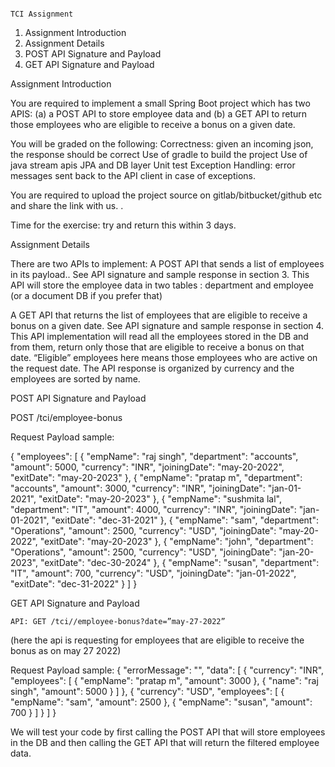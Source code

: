                                                                          TCI Assignment
1. Assignment Introduction
2. Assignment Details
3. POST API Signature and Payload
4. GET API Signature and Payload

Assignment Introduction

You are required to implement a small Spring Boot project which has two APIS: (a) a POST API to store employee data and (b) a GET API to return those employees who are eligible to receive a bonus on a given date. 


You will be graded on the following:
Correctness: given an incoming json, the response should be correct
Use of gradle to build the project
Use of java stream apis
JPA and DB layer
Unit test
Exception Handling: error messages sent back to the API client in case of exceptions.

You are required to upload the project source on gitlab/bitbucket/github etc and share the link with us. . 



Time for the exercise: try and return this within 3 days.


Assignment Details

There are two APIs to implement:
A POST API that sends a list of employees in its payload..
See API signature and sample response in section 3. This API will store the employee data in two tables : department and employee (or a document DB if you prefer that)

A GET API that returns the list of employees that are eligible to receive a bonus on a given date. See API signature and sample response in section 4.
This API implementation will read all the employees stored in the DB and from them, return only those that are eligible to receive a bonus on that date. “Eligible” employees here means those employees who are active on the request date. The API response is organized by currency and the employees are sorted by name.




POST API Signature and Payload

POST /tci/employee-bonus

Request Payload sample: 

{
	"employees": [
		{
			"empName": "raj singh",
			"department": "accounts",
			"amount": 5000,
			"currency": "INR",
			"joiningDate": "may-20-2022",
			"exitDate": "may-20-2023"
		},
		{
			"empName": "pratap m",
			"department": "accounts",
			"amount": 3000,
			"currency": "INR",
			"joiningDate": "jan-01-2021",
			"exitDate": "may-20-2023"
		},
		{
			"empName": "sushmita lal",
			"department": "IT",
			"amount": 4000,
			"currency": "INR",
			"joiningDate": "jan-01-2021",
			"exitDate": "dec-31-2021"
		},
		{
			"empName": "sam",
			"department": "Operations",
			"amount": 2500,
			"currency": "USD",
			"joiningDate": "may-20-2022",
			"exitDate": "may-20-2023"
		},
		{
			"empName": "john",
			"department": "Operations",
			"amount": 2500,
			"currency": "USD",
			"joiningDate": "jan-20-2023",
			"exitDate": "dec-30-2024"
		},
		{
			"empName": "susan",
			"department": "IT",
			"amount": 700,
			"currency": "USD",
			"joiningDate": "jan-01-2022",
			"exitDate": "dec-31-2022"
		}
	]
}



GET API Signature and Payload

	API: GET /tci//employee-bonus?date=”may-27-2022”

(here the api is requesting for employees that are eligible to receive the bonus as on may 27 2022)

Request Payload sample: 
{
	"errorMessage": "",
	"data": [
	  {
			"currency": "INR",
			"employees": [
				{
					"empName": "pratap m",
					"amount": 3000
				},
				{
					"name": "raj singh",
					"amount": 5000
				}
			]
		},
		{
			"currency": "USD",
			"employees": [
				{
					"empName": "sam",
					"amount": 2500
				},
				{
					"empName": "susan",
					"amount": 700
				}
			]
		}
	]
}



We will test your code by first calling the POST API that will store employees in the DB and then calling the GET API that will return the filtered employee data.


